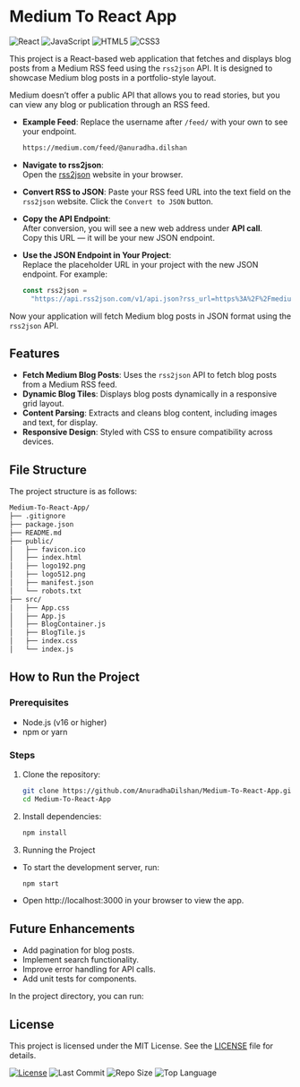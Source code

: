 # Medium To React App

![React](https://img.shields.io/badge/React-20232A?style=flat&logo=react&logoColor=61DAFB)
![JavaScript](https://img.shields.io/badge/JavaScript-F7DF1E?style=flat&logo=javascript&logoColor=black)
![HTML5](https://img.shields.io/badge/HTML5-E34F26?style=flat&logo=html5&logoColor=white)
![CSS3](https://img.shields.io/badge/CSS3-1572B6?style=flat&logo=css3&logoColor=white)

This project is a React-based web application that fetches and displays blog posts from a Medium RSS feed using the `rss2json` API. It is designed to showcase Medium blog posts in a portfolio-style layout.

Medium doesn’t offer a public API that allows you to read stories, but you can view any blog or publication through an RSS feed.

- **Example Feed**:
  Replace the username after `/feed/` with your own to see your endpoint.

  ```bash
  https://medium.com/feed/@anuradha.dilshan
  ```

- **Navigate to rss2json**:  
   Open the [rss2json](https://rss2json.com/) website in your browser.

- **Convert RSS to JSON**:
  Paste your RSS feed URL into the text field on the `rss2json` website.
  Click the `Convert to JSON` button.

- **Copy the API Endpoint**:  
   After conversion, you will see a new web address under **API call**.  
   Copy this URL — it will be your new JSON endpoint.

- **Use the JSON Endpoint in Your Project**:  
   Replace the placeholder URL in your project with the new JSON endpoint. For example:

  ```javascript
  const rss2json =
    "https://api.rss2json.com/v1/api.json?rss_url=https%3A%2F%2Fmedium.com%2Ffeed%2F%40anuradha.dilshan";
  ```

Now your application will fetch Medium blog posts in JSON format using the `rss2json` API.

## Features

- **Fetch Medium Blog Posts**: Uses the `rss2json` API to fetch blog posts from a Medium RSS feed.
- **Dynamic Blog Tiles**: Displays blog posts dynamically in a responsive grid layout.
- **Content Parsing**: Extracts and cleans blog content, including images and text, for display.
- **Responsive Design**: Styled with CSS to ensure compatibility across devices.

## File Structure

The project structure is as follows:

```bash
Medium-To-React-App/
├── .gitignore
├── package.json
├── README.md
├── public/
│   ├── favicon.ico
│   ├── index.html
│   ├── logo192.png
│   ├── logo512.png
│   ├── manifest.json
│   └── robots.txt
├── src/
│   ├── App.css
│   ├── App.js
│   ├── BlogContainer.js
│   ├── BlogTile.js
│   ├── index.css
│   └── index.js
```

## How to Run the Project

### Prerequisites

- Node.js (v16 or higher)
- npm or yarn

### Steps

1. Clone the repository:

   ```bash
   git clone https://github.com/AnuradhaDilshan/Medium-To-React-App.git
   cd Medium-To-React-App
   ```

2. Install dependencies:

   ```bash
   npm install
   ```

3. Running the Project

- To start the development server, run:

  ```bash
  npm start
  ```

- Open http://localhost:3000 in your browser to view the app.

## Future Enhancements

- Add pagination for blog posts.
- Implement search functionality.
- Improve error handling for API calls.
- Add unit tests for components.

In the project directory, you can run:

## License

This project is licensed under the MIT License. See the [LICENSE](./LICENSE) file for details.

[![License](https://img.shields.io/github/license/AnuradhaDilshan/Medium-To-React-App)](./LICENSE)
![Last Commit](https://img.shields.io/github/last-commit/AnuradhaDilshan/Medium-To-React-App)
![Repo Size](https://img.shields.io/github/repo-size/AnuradhaDilshan/Medium-To-React-App)
![Top Language](https://img.shields.io/github/languages/top/AnuradhaDilshan/Medium-To-React-App)
